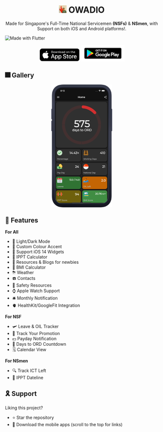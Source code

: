 
<h1 align="center"> <img height='25' alt='icon' src='readme-images/icon/icon_main.png'/>  OWADIO</h1><p align="center">Made for Singapore's Full-Time National Servicemen <b>(NSFs)</b> &amp;  <b>NSmen</b>, with Support on both iOS and Android platforms!.</p>

![Made with Flutter](https://img.shields.io/badge/Made%20With-Flutter-blue?style=flat)

<p align="center">
<a href='https://apps.apple.com/us/app/owadio/id1545809203'><img height="45" alt='Get it on app store' src='./readme-images/badges/app_store.png'/></a>
<a href='https://play.google.com/store/apps/details?id=com.ajay.owadio'><img height="55" alt='Get it on Google Play' src='./readme-images/badges/google_play.png'/></a>
</p>

## 🎆 Gallery

<p align="center">
<img align="center" src="readme-images/gallery/mockup.webp" alt="drawing" width="200"/>
<br />
</p>

## 🚀 Features

<summary>
<b>For All</b>
</summary>

- 🔋 Light/Dark Mode
- 🌈 Custom Colour Accent<br />
- 📱 Support iOS 14 Widgets<br />
- 🧮 IPPT Calculator<br />
- 📰 Resources & Blogs for newbies<br />
- 💪 BMI Calculator<br />
- ⛈ Weather<br />
- ☎️ Contacts<br />
- 🦺 Safety Resources<br />
- ⌚ Apple Watch Support<br />
- 🛎 Monthly Notification<br />
- 🫀 HealthKit/GoogleFit Integration <br />


<summary>
<b>For NSF</b>
</summary>

- 🛩 Leave & OIL Tracker<br />
- 👣 Track Your Promotion<br />
- 💵 Payday Notification<br />
- 🎉 Days to ORD Countdown<br />
- 🗓 Calendar View<br />


<summary>
<b>For NSmen</b>
</summary>

- 🔍 Track ICT Left<br />
- 📆 IPPT Dateline<br />

## 🎗 Support
Liking this project?

- ⭐️ Star the repository
- 📲 Download the mobile apps (scroll to the top for links)
